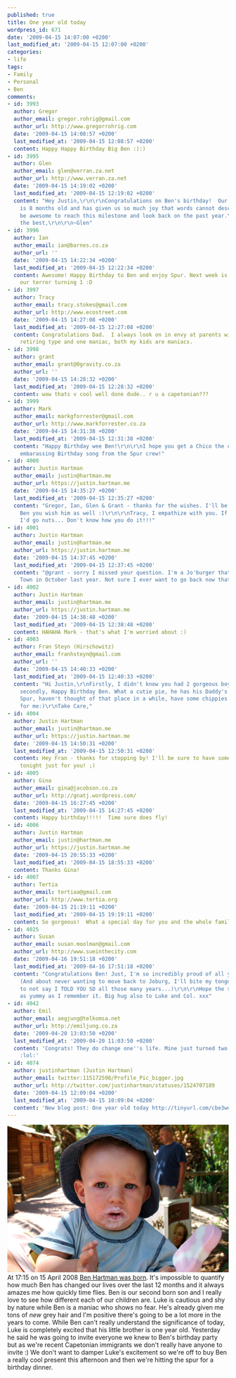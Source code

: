 ```yaml
---
published: true
title: One year old today
wordpress_id: 671
date: '2009-04-15 14:07:00 +0200'
last_modified_at: '2009-04-15 12:07:00 +0200'
categories:
- life
tags:
- Family
- Personal
- Ben
comments:
- id: 3993
  author: Gregor
  author_email: gregor.rohrig@gmail.com
  author_url: http://www.gregorrohrig.com
  date: '2009-04-15 14:08:57 +0200'
  last_modified_at: '2009-04-15 12:08:57 +0200'
  content: Happy Happy Birthday Big Ben :):)
- id: 3995
  author: Glen
  author_email: glen@verran.za.net
  author_url: http://www.verran.za.net
  date: '2009-04-15 14:19:02 +0200'
  last_modified_at: '2009-04-15 12:19:02 +0200'
  content: "Hey Justin,\r\n\r\nCongratulations on Ben's birthday!  Our son Joshua
    is 8 months old and has given us so much joy that words cannot describe.  It must
    be awesome to reach this milestone and look back on the past year.\r\n\r\nAll
    the best,\r\n\r\n~Glen"
- id: 3996
  author: Ian
  author_email: ian@barnes.co.za
  author_url: ''
  date: '2009-04-15 14:22:34 +0200'
  last_modified_at: '2009-04-15 12:22:34 +0200'
  content: Awesome! Happy Birthday to Ben and enjoy Spur. Next week is our turn with
    our terror turning 1 :D
- id: 3997
  author: Tracy
  author_email: tracy.stokes@gmail.com
  author_url: http://www.ecostreet.com
  date: '2009-04-15 14:27:08 +0200'
  last_modified_at: '2009-04-15 12:27:08 +0200'
  content: Congratulations Dad.  I always look on in envy at parents with one shy
    retiring type and one maniac, both my kids are maniacs.
- id: 3998
  author: grant
  author_email: grant@0gravity.co.za
  author_url: ''
  date: '2009-04-15 14:28:32 +0200'
  last_modified_at: '2009-04-15 12:28:32 +0200'
  content: wow thats v cool well done dude.. r u a capetonian???
- id: 3999
  author: Mark
  author_email: markgforrester@gmail.com
  author_url: http://www.markforrester.co.za
  date: '2009-04-15 14:31:38 +0200'
  last_modified_at: '2009-04-15 12:31:38 +0200'
  content: "Happy Birthday wee Ben!\r\n\r\nI hope you get a Chico the clown and an
    embarassing Birthday song from the Spur crew!"
- id: 4000
  author: Justin Hartman
  author_email: justin@hartman.me
  author_url: https://justin.hartman.me
  date: '2009-04-15 14:35:27 +0200'
  last_modified_at: '2009-04-15 12:35:27 +0200'
  content: "Gregor, Ian, Glen & Grant - thanks for the wishes. I'll be sure to tell
    Ben you wish him as well :)\r\n\r\nTracy, I empathize with you. If I had two maniacs
    I'd go nuts... Don't know how you do it!!!"
- id: 4001
  author: Justin Hartman
  author_email: justin@hartman.me
  author_url: https://justin.hartman.me
  date: '2009-04-15 14:37:45 +0200'
  last_modified_at: '2009-04-15 12:37:45 +0200'
  content: "@grant - sorry I missed your question. I'm a Jo'burger that moved to Cape
    Town in October last year. Not sure I ever want to go back now that we're here!"
- id: 4002
  author: Justin Hartman
  author_email: justin@hartman.me
  author_url: https://justin.hartman.me
  date: '2009-04-15 14:38:48 +0200'
  last_modified_at: '2009-04-15 12:38:48 +0200'
  content: HAHAHA Mark - that's what I'm worried about :)
- id: 4003
  author: Fran Steyn (Hirschowitz)
  author_email: franhsteyn@gmail.com
  author_url: ''
  date: '2009-04-15 14:40:33 +0200'
  last_modified_at: '2009-04-15 12:40:33 +0200'
  content: "Hi Justin,\r\nFirstly, I didn't know you had 2 gorgeous boys!!\r\nAnd
    secondly, Happy Birthday Ben. What a cutie pie, he has his Daddy's eyes.\r\nmmmm,
    Spur, haven't thought of that place in a while, have some chippies and Spur sauce
    for me:)\r\nTake Care,"
- id: 4004
  author: Justin Hartman
  author_email: justin@hartman.me
  author_url: https://justin.hartman.me
  date: '2009-04-15 14:50:31 +0200'
  last_modified_at: '2009-04-15 12:50:31 +0200'
  content: Hey Fran - thanks for stopping by! I'll be sure to have some pink sauce
    tonight just for you! ;)
- id: 4005
  author: Gina
  author_email: gina@jacobson.co.za
  author_url: http://gnatj.wordpress.com/
  date: '2009-04-15 16:27:45 +0200'
  last_modified_at: '2009-04-15 14:27:45 +0200'
  content: Happy birthday!!!!!  Time sure does fly!
- id: 4006
  author: Justin Hartman
  author_email: justin@hartman.me
  author_url: https://justin.hartman.me
  date: '2009-04-15 20:55:33 +0200'
  last_modified_at: '2009-04-15 18:55:33 +0200'
  content: Thanks Gina!
- id: 4007
  author: Tertia
  author_email: tertiaa@gmail.com
  author_url: http://www.tertia.org
  date: '2009-04-15 21:19:11 +0200'
  last_modified_at: '2009-04-15 19:19:11 +0200'
  content: So gorgeous!  What a special day for you and the whole family xx
- id: 4025
  author: Susan
  author_email: susan.moolman@gmail.com
  author_url: http://www.sueinthecity.com
  date: '2009-04-16 19:51:18 +0200'
  last_modified_at: '2009-04-16 17:51:18 +0200'
  content: "Congratulations Ben! Just, I'm so incredibly proud of all you have achieved.
    (And about never wanting to move back to Joburg, I'll bite my tongue and promise
    to not say I TOLD YOU SO all those many years...)\r\n\r\nHope the spur sauce was
    as yummy as I remember it. Big hug also to Luke and Col. xxx"
- id: 4042
  author: Emil
  author_email: aegjung@telkomsa.net
  author_url: http://emiljung.co.za
  date: '2009-04-20 13:03:50 +0200'
  last_modified_at: '2009-04-20 11:03:50 +0200'
  content: 'Congrats! They do change one''s life. Mine just turned two. Good luck
    :lol:'
- id: 4074
  author: justinhartman (Justin Hartman)
  author_email: twitter:115172598/Profile_Pic_bigger.jpg
  author_url: http://twitter.com/justinhartman/statuses/1524707189
  date: '2009-04-15 12:09:04 +0200'
  last_modified_at: '2009-04-15 10:09:04 +0200'
  content: 'New blog post: One year old today http://tinyurl.com/cbe3wd'
---
```

<img src="/assets/images/uploads/2009/04/ben-1-year-old.jpg" alt="Ben Turns One Today" />
At 17:15 on 15 April 2008 <a href="/2008/04/16/the-newest-addition-to-our-family/">Ben Hartman was born</a>.  It's impossible to quantify how much Ben has changed our lives over the last 12 months and it always amazes me how quickly time flies.
Ben is our second born son and I really love to see how different each of our children are. Luke is cautious and shy by nature while Ben is a maniac who shows no fear. He's already given me tons of <em>new</em> grey hair and I'm positive there's going to be a lot more in the years to come.
While Ben can't really understand the significance of today, Luke is completely excited that his little brother is one year old. Yesterday he said he was going to invite everyone we knew to Ben's birthday party but as we're recent Capetonian immigrants we don't really have anyone to invite :)
We don't want to damper Luke's excitement so we're off to buy Ben a really cool present this afternoon and then we're hitting the spur for a birthday dinner.
